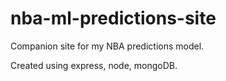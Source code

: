 # nba-ml-predictions-site
Companion site for my NBA predictions model.

Created using express, node, mongoDB.
